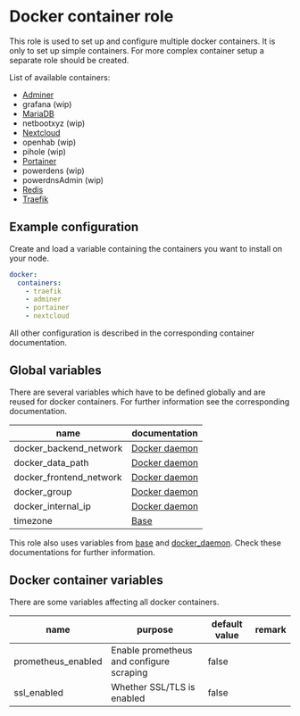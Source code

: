 # Docker container role

This role is used to set up and configure multiple docker containers. It is only
to set up simple containers. For more complex container setup a separate role
should be created.

List of available containers:

* [Adminer](docker_container/adminer.md)
* grafana (wip)
* [MariaDB](docker_container/mariadb.md)
* netbootxyz (wip)
* [Nextcloud](docker_container/nextcloud.md)
* openhab (wip)
* pihole (wip)
* [Portainer](docker_container/portainer.md)
* powerdens (wip)
* powerdnsAdmin (wip)
* [Redis](docker_container/redis.md)
* [Traefik](docker_container/traefik.md)

## Example configuration

Create and load a variable containing the containers you want to install on your
node.

```yaml
docker:
  containers:
    - traefik
    - adminer
    - portainer
    - nextcloud
```

All other configuration is described in the corresponding
container documentation.

## Global variables

There are several variables which have to be defined globally and are reused for
docker containers. For further information see the corresponding documentation.

| name                    | documentation                           |
| ----------------------- | --------------------------------------- |
| docker_backend_network  | [Docker daemon](roles/docker_daemon.md) |
| docker_data_path        | [Docker daemon](roles/docker_daemon.md) |
| docker_frontend_network | [Docker daemon](roles/docker_daemon.md) |
| docker_group            | [Docker daemon](roles/docker_daemon.md) |
| docker_internal_ip      | [Docker daemon](roles/docker_daemon.md) |
| timezone                | [Base](roles/base.md)                   |

This role also uses variables from [base](base.md) and [docker_daemon](docker_daemon.md).
Check these documentations for further information.

## Docker container variables

There are some variables affecting all docker containers.

| name               | purpose                                  | default value | remark |
| ------------------ | ---------------------------------------- | ------------- | ------ |
| prometheus_enabled | Enable prometheus and configure scraping | false         |        |
| ssl_enabled        | Whether SSL/TLS is enabled               | false         |        |
